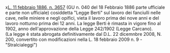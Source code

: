 x[L. 11 febbraio 1886, n. 3657](https://www.certifico.com/component/attachments/download/13691) (GU n. 040 del 18 Febbraio 1886 parte ufficiale e parte non ufficiale) cosiddetta "Legge Berti" sul lavoro dei fanciulli nelle cave, nelle miniere e negli opifici, vieta il lavoro prima dei nove anni e del lavoro notturno prima dei 12 anni. La legge Berti è rimasta in vigore fino al 1902, anno dell'approvazione della Legge 242/1902 (Legge Carcano).   
(La legge è stata abrogata definitivamente dal D.L. 22 dicemnbre 2008, N. 200, convertito con modificazioni nella L. 18 febbraio 2009 n. 9 - "Stralcialeggi")
